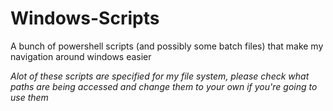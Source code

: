 # Windows-Scripts
A bunch of powershell scripts (and possibly some batch files) that make my navigation around windows easier

*Alot of these scripts are specified for my file system, please check what paths are being accessed and change them to your own if you're going to use them*